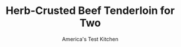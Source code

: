 ---
layout: ../../layouts/MarkdownPostLayout.astro
title: Herb-Crusted Beef Tenderloin for Two
author: America's Test Kitchen
pubDate: 2023-03-15
description: "We brought the fancy steakhouse steak home—and left the pricey tab at the restaurant."
image_url: https://res.cloudinary.com/hksqkdlah/image/upload/ar_1:1,c_fill,dpr_2.0,f_auto,fl_lossy.progressive.strip_profile,g_faces:auto,q_auto:low,w_344/26508_sfs-herb-crusted-filet-mignon-12
tags: ["Main Courses","Beef","Weeknight","For Two","Cookbook Collection"]
calories: 
protein: 
carbohydrates: 
fats: 
fiber: 
ingredients: ["1 ounce, Parmesan cheese, grated (1/2 cup)","1/4 cup, chopped fresh parsley","1/4 cup, olive oil","2 , garlic cloves, minced","1 teaspoon, chopped fresh thyme","1/4 teaspoon, table salt","1/4 teaspoon, black pepper","12 - 16 ounces, filets mignons (2 fillets, 6- to 8-ounces each), center-cut, 1 1/2 to 2 inches thick, trimmed","1/4 cup, panko bread crumbs"]
serves: 2
time: "50 minutes"
instructions: ["Adjust oven rack to middle position and heat oven to 450 degrees. Set wire rack in rimmed baking sheet. Process Parmesan, parsley, 3 tablespoons oil, garlic, thyme, 1/4 teaspoon salt, and 1/4 teaspoon pepper in food processor until smooth paste forms, about 10 seconds, scraping down bowl as needed; set aside.","Pat steaks dry with paper towels and season with salt and pepper. Tie butcher’s twine around middle of steaks. Heat remaining 1 tablespoon oil in 10-inch skillet over medium-high heat until just smoking. Cook steaks until well browned on both sides, about 3 minutes per side. Transfer steaks to prepared rack. Spread 2 tablespoons herb paste on top of each steak, then top each with 2 tablespoons panko, pressing gently to adhere.","Roast until meat registers 120 to 125 degrees (for medium-rare), 14 to 16 minutes, rotating sheet halfway through cooking. Let steaks cool on wire rack for 5 minutes. Remove twine and serve."]
nutrition: undefined
notes: "Tie butcher’s twine around the exterior of the steaks to keep them intact while cooking. Remove the twine before serving."
---